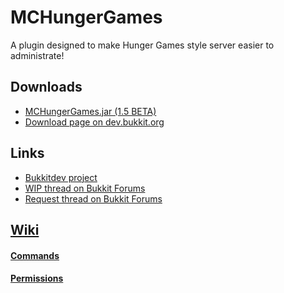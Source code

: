 MCHungerGames
=============

A plugin designed to make Hunger Games style server easier to administrate!

## Downloads

* [MCHungerGames.jar (1.5 BETA)](http://dl.dropbox.com/u/39588938/MCHungerGames.jar)
* [Download page on dev.bukkit.org](http://dev.bukkit.org/server-mods/mchungergames/files/5-mchunger-games-1-2-beta/)

## Links

* [Bukkitdev project](http://dev.bukkit.org/server-mods/mchungergames/)
* [WIP thread on Bukkit Forums](http://forums.bukkit.org/threads/65462/#post-1023363)
* [Request thread on Bukkit Forums](http://forums.bukkit.org/threads/64072/#post-1015730)

## [Wiki](https://github.com/acuddlyheadcrab/MCHungerGames/wiki)

#### [Commands](https://github.com/acuddlyheadcrab/MCHungerGames/wiki/Commands)
#### [Permissions](https://github.com/acuddlyheadcrab/MCHungerGames/wiki/Permissions)

